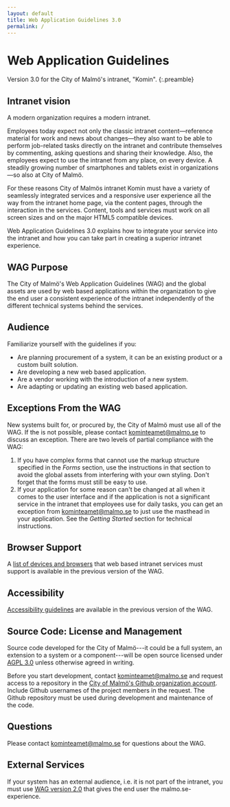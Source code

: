 ```yaml
---
layout: default
title: Web Application Guidelines 3.0
permalink: /
---
```


# Web Application Guidelines

Version 3.0 for the City of Malmö's intranet, "Komin".
{:.preamble}

## Intranet vision
A modern organization requires a modern intranet. 

Employees today expect not only the classic intranet content—reference material for work and news about changes—they also want to be able to perform job-related tasks directly on the intranet and contribute themselves by commenting, asking questions and sharing their knowledge. Also, the employees expect to use the intranet from any place, on every device. A steadily growing number of smartphones and tablets exist in organizations—so also at City of Malmö.

For these reasons City of Malmös intranet Komin must have a variety of seamlessly integrated services and a responsive user experience all the way from the intranet home page, via the content pages, through the interaction in the services. Content, tools and services must work on all screen sizes and on the major HTML5 compatible devices.

Web Application Guidelines 3.0 explains how to integrate your service into
the intranet and how you can take part in creating a superior intranet
experience.

## WAG Purpose
The City of Malmö's Web Application Guidelines (WAG) and the global assets are used by web based applications within the organization to give the end user a consistent experience of the intranet independently of the different technical systems behind the services.

## Audience
Familiarize yourself with the guidelines if you:

* Are planning procurement of a system, it can be an existing product or a custom built solution.
* Are developing a new web based application.
* Are a vendor working with the introduction of a new system.
* Are adapting or updating an existing web based application.

## Exceptions From the WAG
New systems built for, or procured by, the City of Malmö must use all of the WAG. If the is not possible, please contact kominteamet@malmo.se to discuss an exception. There are two levels of partial compliance with the WAG:

1. If you have complex forms that cannot use the markup structure specified in the *Forms* section, use the instructions in that section to avoid the global assets from interfering with your own styling. Don't forget that the forms must still be easy to use.
2. If your application for some reason can't be changed at all when it comes to the user interface and if the application is not a significant service in the intranet that employees use for daily tasks, you can get an exception from kominteamet@malmo.se to just use the masthead in your application. See the *Getting Started* section for technical instructions.

## Browser Support
A [list of devices and browsers](http://malmo.se/Web-Application-Guidelines/Browser-Support.html) that web based intranet services must support is available in the previous version of the WAG.


## Accessibility
[Accessibility guidelines](http://malmo.se/Web-Application-Guidelines/Accessibility.html) are available in the previous version of the WAG.

## Source Code: License and Management
Source code developed for the City of Malmö---it could be a full system, an extension to a system or a component---will be open source licensed under [AGPL 3.0](http://www.gnu.org/licenses/agpl-3.0.txt) unless otherwise agreed in writing.

Before you start development, contact kominteamet@malmo.se and request access to a repository in the [City of Malmö's Github organization account](https://github.com/malmostad). Include Github usernames of the project members in the request. The Github repository must be used during development and maintenance of the code.

## Questions
Please contact kominteamet@malmo.se for questions about the WAG.

## External Services
If your system has an external audience, i.e. it is not part of the intranet, you must use [WAG version 2.0](http://malmo.se/WAG/) that gives the end user the malmo.se-experience.
